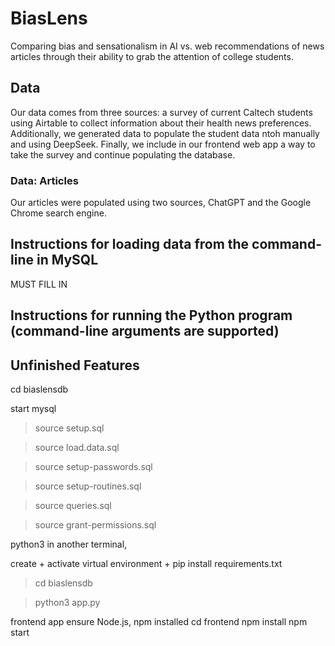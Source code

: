 # BiasLens
Comparing bias and sensationalism in AI vs. web recommendations of news articles through their ability to grab the attention of college students.


## Data
Our data comes from three sources: a survey of current Caltech students using Airtable to collect information about their health news preferences. Additionally, we generated data to populate the student data ntoh manually and using DeepSeek. Finally, we include in our frontend web app a way to take the survey and continue populating the database. 

### Data: Articles
Our articles were populated using two sources, ChatGPT and the Google Chrome search engine. 


## Instructions for loading data from the command-line in MySQL
MUST FILL IN 

## Instructions for running the Python program (command-line arguments are supported)

## Unfinished Features


cd biaslensdb

start mysql
> source setup.sql

> source load.data.sql

> source setup-passwords.sql

> source setup-routines.sql

> source queries.sql 

> source grant-permissions.sql

python3
in another terminal,

create + activate virtual environment + pip install requirements.txt

> cd biaslensdb

> python3 app.py


frontend app
ensure Node.js, npm installed
cd frontend
npm install
npm start

